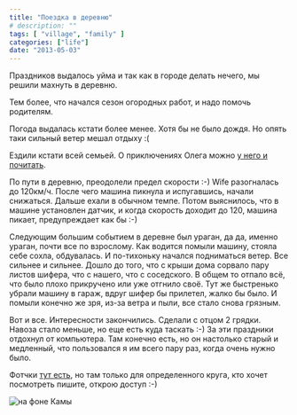 ```yaml
---
title: "Поездка в деревню"
# description: ""
tags: [ "village", "family" ]
categories: ["life"]
date: "2013-05-03"
---
```


Праздников выдалось уйма и так как в городе делать нечего, мы решили махнуть в деревню.
<!-- Read more -->

Тем более, что начался сезон огородных работ, и надо помочь родителям.

Погода выдалась кстати более менее. Хотя бы не было дождя. Но опять таки сильный ветер мешал отдыху :(

Ездили кстати всей семьей. О приключениях Олега можно [у него и почитать](http://oleg.altyncev.ru/posts/2013/05/trip_to_the_countryside).

По пути в деревню, преодолели предел скорости :-) Wife разогналась до 120км/ч. После чего машина пикнула и испугавшись, начали снижаться. Дальше ехали в обычном темпе. Потом выяснилось, что в машине установлен датчик, и когда скорость доходит до 120, машина пикает, предупреждает как бы :-)

Следующим большим событием в деревне был ураган, да да, именно ураган, почти все по взрослому. Как водится помыли машину, стояла себе сохла, обдувалась. И по-тихоньку начался подниматься ветер. Все сильнее и сильнее. Дошло до того, что с крыши дома сорвало пару листов шифера, что с нашего, что с соседского. В общем то отпало всё, что было плохо прикручено или уже отгнило своё. Тут же быстренько убрали машину в гараж, вдруг шифер бы прилетел, жалко бы было. И помыли конечно же зря, из-за ветра и пыли, все стало снова грязным.

Вот и все. Интересности закончились. Сделали с отцом 2 грядки. Навоза стало меньше, но еще есть куда таскать :-)
За эти праздники отдохнул от компьютера. Там конечно есть, но он настолько старый и медленный, что пользовался я им всего пару раз, когда очень нужно было.

Фотчки [тут есть](http://plus.google.com/u/0/photos/101977946165928245952/albums/5874892163563559217), но там только для определенного круга, кто хочет посмотреть пишите, открою доступ :-)

![на фоне Камы](https://dl.dropboxusercontent.com/u/935663/altycev/posts/2013/13-04-13/1/P1090937_min.JPG)
